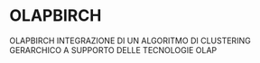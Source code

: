 OLAPBIRCH
=========

OLAPBIRCH INTEGRAZIONE DI UN ALGORITMO DI CLUSTERING GERARCHICO A SUPPORTO DELLE TECNOLOGIE OLAP
